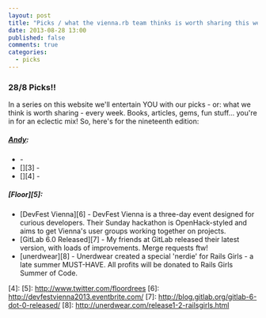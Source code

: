 ```yaml
---
layout: post
title: "Picks / what the vienna.rb team thinks is worth sharing this week"
date: 2013-08-28 13:00
published: false
comments: true
categories:
  - picks
---
```


### 28/8 Picks!!

In a series on this website we'll entertain YOU with our picks - or: what we think is worth sharing - every week.
Books, articles, gems, fun stuff... you're in for an eclectic mix! So, here's for the nineteenth edition:

##### [Andy][1]:
  - [][2] - 
  - [][3] - 
  - [][4] - 

##### [Floor][5]:
  - [DevFest Vienna][6] - DevFest Vienna is a three-day event designed for curious developers. Their Sunday hackathon is OpenHack-styled and aims to get Vienna's user groups working together on projects. 
  - [GitLab 6.0 Released][7] - My friends at GitLab released their latest version, with loads of improvements. Merge requests ftw!
  - [unerdwear][8] - Unerdwear created a special 'nerdie' for Rails Girls - a late summer MUST-HAVE. All profits will be donated to Rails Girls Summer of Code.


[1]: http://www.twitter.com/pxlpnk
[2]: 
[3]: 
[4]: 
[5]: http://www.twitter.com/floordrees
[6]: http://devfestvienna2013.eventbrite.com/
[7]: http://blog.gitlab.org/gitlab-6-dot-0-released/
[8]: http://unerdwear.com/release1-2-railsgirls.html
